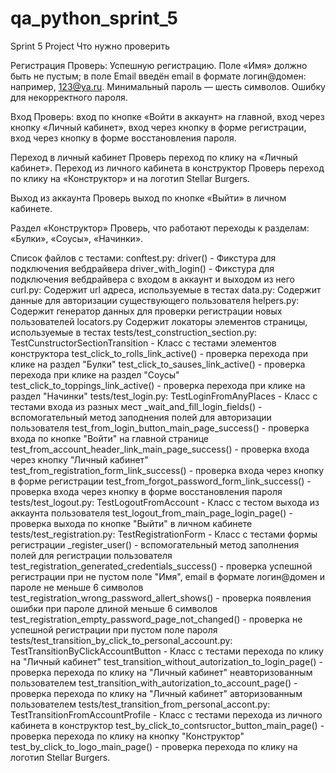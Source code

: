 # qa_python_sprint_5
Sprint 5 Project
Что нужно проверить

Регистрация
Проверь:
Успешную регистрацию. Поле «Имя» должно быть не пустым; в поле Email введён email в формате логин@домен: например, 123@ya.ru. Минимальный пароль — шесть символов.
Ошибку для некорректного пароля.

Вход
Проверь:
вход по кнопке «Войти в аккаунт» на главной,
вход через кнопку «Личный кабинет»,
вход через кнопку в форме регистрации,
вход через кнопку в форме восстановления пароля.

Переход в личный кабинет 
Проверь переход по клику на «Личный кабинет».
Переход из личного кабинета в конструктор 
Проверь переход по клику на «Конструктор» и на логотип Stellar Burgers.

Выход из аккаунта
Проверь выход по кнопке «Выйти» в личном кабинете.

Раздел «Конструктор»
Проверь, что работают переходы к разделам:
«Булки»,
«Соусы»,
«Начинки».

Список файлов с тестами:
conftest.py:
driver() - Фикстура для подключения вебдрайвера
driver_with_login() - Фикстура для подключения вебдрайвера с входом в аккаунт и выходом из него
curl.py:
Содержит url адреса, используемые в тестах
data.py:
Содержит данные для авторизации существующего пользователя
helpers.py:
Содержит генератор данных для проверки регистрации новых пользователей
locators.py
Содержит локаторы элементов страницы, используемые в тестах
tests/test_construction_section.py:
TestCunstructorSectionTransition - Класс с тестами элементов конструктора
    test_click_to_rolls_link_active() - проверка перехода при клике на раздел "Булки"
    test_click_to_sauses_link_active() - проверка перехода при клике на раздел "Соусы"
    test_click_to_toppings_link_active() - проверка перехода при клике на раздел "Начинки"
tests/test_login.py:
TestLoginFromAnyPlaces - Класс с тестами входа из разных мест
    _wait_and_fill_login_fields() - вспомогательный метод заподнения полей для авторизации пользователя
    test_from_login_button_main_page_success() - проверка входа по кнопке "Войти" на главной странице
    test_from_account_header_link_main_page_success() - проверка входа через кнопку "Личный кабинет"
    test_from_registration_form_link_success() - проверка входа через кнопку в форме регистрации
    test_from_forgot_password_form_link_success() - проверка входа через кнопку в форме восстановления пароля
tests/test_logout.py:
TestLogoutFromAccount - Класс с тестом выхода из аккаунта пользователя
    test_logout_from_main_page_login_page() - проверка выхода по кнопке "Выйти" в личном кабинете
tests/test_registration.py:
TestRegistrationForm - Класс с тестами формы регистрации
    _register_user() - вспомогательный метод заполнения полей для регистрации пользователя
    test_registration_generated_credentials_success() - проверка успешной регистрации при не пустом поле "Имя", email
        в формате логин@домен и пароле не меньше 6 символов
    test_registration_wrong_password_allert_shows() - проверка появления ошибки при пароле длиной меньше 6 символов
    test_registration_empty_password_page_not_changed() - проверка не успешной регистрации при пустом поле пароля
tests/test_transition_by_click_to_personal_account.py:
TestTransitionByClickAccountButton - Класс с тестами перехода по клику на "Личный кабинет"
    test_transition_without_autorization_to_login_page() - проверка перехода по клику на "Личный кабинет" неавторизованным
        пользователем
    test_transition_with_autorization_to_account_page() - проверка перехода по клику на "Личный кабинет" авторизованным
        пользователем
tests/test_transition_from_personal_accont.py:
TestTransitionFromAccountProfile - Класс с тестами перехода из личного кабинета в конструктор
    test_by_click_to_contsructor_button_main_page() - проверка перехода по клику на кнопку "Конструктор"
    test_by_click_to_logo_main_page() - проверка перехода по клику на логотип Stellar Burgers.

